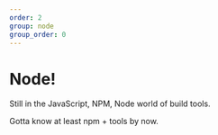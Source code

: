 ```yaml
---
order: 2
group: node
group_order: 0
---
```


# Node!

Still in the JavaScript, NPM, Node world of build tools.

Gotta know at least npm + tools by now.
